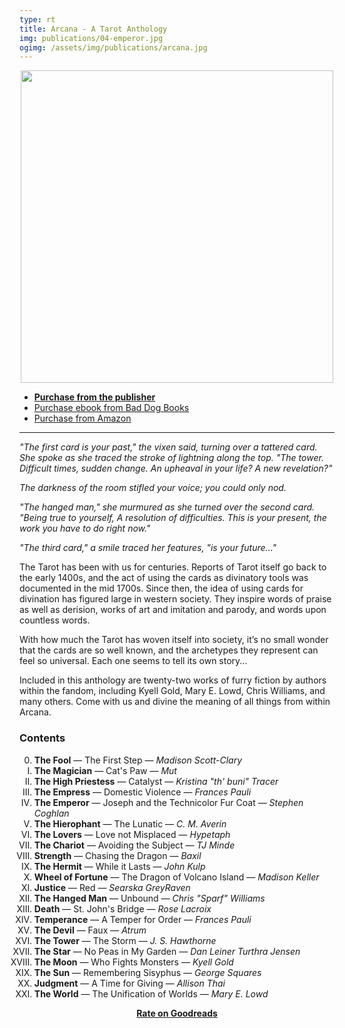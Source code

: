 ```yaml
---
type: rt
title: Arcana - A Tarot Anthology
img: publications/04-emperor.jpg
ogimg: /assets/img/publications/arcana.jpg
---
```


<img src="/assets/img/publications/arcana.jpg" style="margin: 0 auto; display: block; width: 500px; max-width: 100%;" />

<ul class="center-list">
<li><a href="http://thurstonhowlpub.storenvy.com/collections/1587098-anthologies/products/22227398-arcana-a-tarot-anthology" target="\_blank"><strong>Purchase from the publisher</strong></a></li>
<li><a href="https://baddogbooks.com/product/arcana/" target="\_blank">Purchase ebook from Bad Dog Books</a></li>
<li><a href="https://www.amazon.com/dp/B078324NWL/" target="\_blank">Purchase from Amazon</a></li>
</ul>

----

*"The first card is your past," the vixen said, turning over a tattered card. She spoke as she traced the stroke of lightning along the top. "The tower. Difficult times, sudden change. An upheaval in your life? A new revelation?"*

*The darkness of the room stifled your voice; you could only nod.*

*"The hanged man," she murmured as she turned over the second card. "Being true to yourself, A resolution of difficulties. This is your present, the work you have to do right now."*

*"The third card," a smile traced her features, "is your future..."*

The Tarot has been with us for centuries. Reports of Tarot itself go back to the early 1400s, and the act of using the cards as divinatory tools was documented in the mid 1700s. Since then, the idea of using cards for divination has figured large in western society. They inspire words of praise as well as derision, works of art and imitation and parody, and words upon countless words.

With how much the Tarot has woven itself into society, it’s no small wonder that the cards are so well known, and the archetypes they represent can feel so universal. Each one seems to tell its own story...

Included in this anthology are twenty-two works of furry fiction by authors within the fandom, including Kyell Gold, Mary E. Lowd, Chris Williams, and many others. Come with us and divine the meaning of all things from within Arcana.

### Contents

<ol type="I" start="0">
<li><strong>The Fool</strong> &mdash; The First Step &mdash; <em>Madison Scott-Clary</em></li>
<li><strong>The Magician</strong> &mdash; Cat's Paw &mdash; <em>Mut</em></li>
<li><strong>The High Priestess</strong> &mdash; Catalyst &mdash; <em>Kristina "th' buni" Tracer</em></li>
<li><strong>The Empress</strong> &mdash; Domestic Violence &mdash; <em>Frances Pauli</em></li>
<li><strong>The Emperor</strong> &mdash; Joseph and the Technicolor Fur Coat &mdash; <em>Stephen Coghlan</em></li>
<li><strong>The Hierophant</strong> &mdash; The Lunatic &mdash; <em>C. M. Averin</em></li>
<li><strong>The Lovers</strong> &mdash; Love not Misplaced &mdash; <em>Hypetaph</em></li>
<li><strong>The Chariot</strong> &mdash; Avoiding the Subject &mdash; <em>TJ Minde</em></li>
<li><strong>Strength</strong> &mdash; Chasing the Dragon &mdash; <em>Baxil</em></li>
<li><strong>The Hermit</strong> &mdash; While it Lasts &mdash; <em>John Kulp</em></li>
<li><strong>Wheel of Fortune</strong> &mdash; The Dragon of Volcano Island &mdash; <em>Madison Keller</em></li>
<li><strong>Justice</strong> &mdash; Red &mdash; <em>Searska GreyRaven</em></li>
<li><strong>The Hanged Man</strong> &mdash; Unbound &mdash; <em>Chris "Sparf" Williams</em></li>
<li><strong>Death</strong> &mdash; St. John's Bridge &mdash; <em>Rose Lacroix</em></li>
<li><strong>Temperance</strong> &mdash; A Temper for Order &mdash; <em>Frances Pauli</em></li>
<li><strong>The Devil</strong> &mdash; Faux &mdash; <em>Atrum</em></li>
<li><strong>The Tower</strong> &mdash; The Storm &mdash; <em>J. S. Hawthorne</em></li>
<li><strong>The Star</strong> &mdash; No Peas in My Garden &mdash; <em>Dan Leiner Turthra Jensen</em></li>
<li><strong>The Moon</strong> &mdash; Who Fights Monsters &mdash; <em>Kyell Gold</em></li>
<li><strong>The Sun</strong> &mdash; Remembering Sisyphus &mdash; <em>George Squares</em></li>
<li><strong>Judgment</strong> &mdash; A Time for Giving &mdash; <em>Allison Thai</em></li>
<li><strong>The World</strong> &mdash; The Unification of Worlds &mdash; <em>Mary E. Lowd</em></li>
</ol>

<div style="text-align: center"><strong><a href="https://www.goodreads.com/book/show/37368441-arcana">Rate on Goodreads</a></strong></div>
